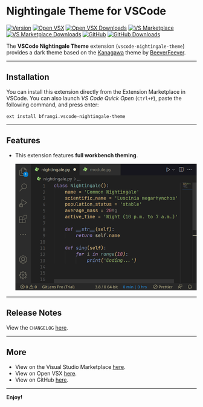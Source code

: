 # Nightingale Theme for VSCode

[![Version](https://img.shields.io/visual-studio-marketplace/v/bfrangi.vscode-nightingale-theme?color=green&include_prereleases&label=Version)](https://marketplace.visualstudio.com/items?itemName=bfrangi.vscode-nightingale-theme)
[![Open VSX](https://img.shields.io/badge/Open%20VSX-vscode--nightingale--theme-purple)](https://open-vsx.org/extension/bfrangi/vscode-nightingale-theme)
[![Open VSX Downloads](https://img.shields.io/open-vsx/dt/bfrangi/vscode-nightingale-theme?color=purple&label=Downloads)](https://open-vsx.org/extension/bfrangi/vscode-nightingale-theme)
[![VS Marketplace](https://img.shields.io/badge/Visual%20Studio%20Marketplace-vscode--nightingale--theme-lightgray)](https://marketplace.visualstudio.com/items?itemName=bfrangi.vscode-nightingale-theme)
[![VS Marketplace Downloads](https://img.shields.io/visual-studio-marketplace/d/bfrangi.vscode-nightingale-theme?color=lightgray&label=Downloads)](https://marketplace.visualstudio.com/items?itemName=bfrangi.vscode-nightingale-theme)
[![GitHub](https://img.shields.io/badge/GitHub-vscode--nightingale--theme-blue)](https://github.com/bfrangi/vscode-nightingale-theme)
[![GitHub Downloads](https://img.shields.io/github/downloads/bfrangi/vscode-nightingale-theme/total?color=blue&label=Downloads)](https://github.com/bfrangi/vscode-nightingale-theme)







The **VSCode Nightingale Theme** extension (`vscode-nightingale-theme`) provides a dark theme based on the [Kanagawa](https://marketplace.visualstudio.com/items?itemName=BeeverFeever.kanagawa-vscode) theme by [BeeverFeever](https://marketplace.visualstudio.com/publishers/BeeverFeever).

-------------------------------------------------------------------

## Installation 

You can install this extension directly from the Extension Marketplace in VSCode. You can also launch *VS Code Quick Open* (`Ctrl+P`), paste the following command, and press enter:

```
ext install bfrangi.vscode-nightingale-theme
```

-------------------------------------------------------------------

## Features

* This extension features **full workbench theming**.

    <p align="center">
    <img src="https://github.com/bfrangi/vscode-nightingale-theme/raw/main/media/nightingale.png" />
    </p>

    
-------------------------------------------------------------------

## Release Notes

View the `CHANGELOG` [here](https://github.com/bfrangi/vscode-nightingale-theme/blob/main/CHANGELOG.md).

-------------------------------------------------------------------

## More

* View on the Visual Studio Marketplace [here]().
* View on Open VSX [here]().
* View on GitHub [here]().

-------------------------------------------------------------------

**Enjoy!**